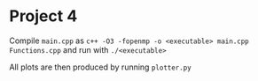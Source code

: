 # Project 4

Compile `main.cpp` as `c++ -O3 -fopenmp -o <executable> main.cpp Functions.cpp` and run with `./<executable>`

All plots are then produced by running `plotter.py`
